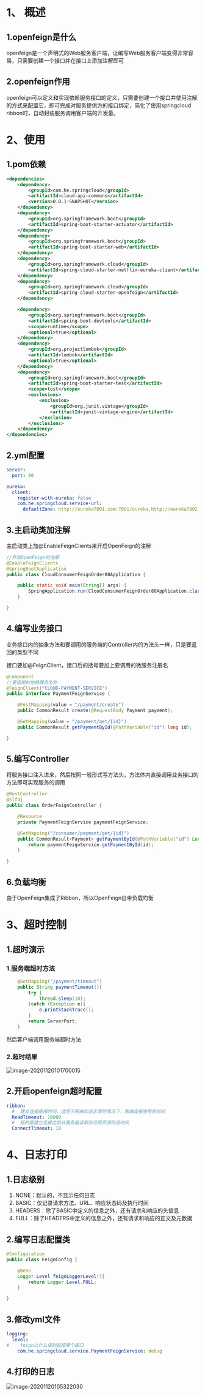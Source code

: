 # 1、 概述

## 1.openfeign是什么

openfeign是一个声明式的Web服务客户端，让编写Web服务客户端变得非常容易，只需要创建一个接口并在接口上添加注解即可

## 2.openfeign作用

openfeign可以定义和实现依赖服务接口的定义，只需要创建一个接口并使用注解的方式来配置它，即可完成对服务提供方的接口绑定，简化了使用springcloud ribbon时，自动封装服务调用客户端的开发量。

# 2、使用

## 1.pom依赖

```xml
<dependencies>
    <dependency>
        <groupId>com.he.springcloud</groupId>
        <artifactId>cloud-api-commons</artifactId>
        <version>0.0.1-SNAPSHOT</version>
    </dependency>
    <dependency>
        <groupId>org.springframework.boot</groupId>
        <artifactId>spring-boot-starter-actuator</artifactId>
    </dependency>
    <dependency>
        <groupId>org.springframework.boot</groupId>
        <artifactId>spring-boot-starter-web</artifactId>
    </dependency>
    <dependency>
        <groupId>org.springframework.cloud</groupId>
        <artifactId>spring-cloud-starter-netflix-eureka-client</artifactId>
    </dependency>
    <dependency>
        <groupId>org.springframework.cloud</groupId>
        <artifactId>spring-cloud-starter-openfeign</artifactId>
    </dependency>

    <dependency>
        <groupId>org.springframework.boot</groupId>
        <artifactId>spring-boot-devtools</artifactId>
        <scope>runtime</scope>
        <optional>true</optional>
    </dependency>
    <dependency>
        <groupId>org.projectlombok</groupId>
        <artifactId>lombok</artifactId>
        <optional>true</optional>
    </dependency>
    <dependency>
        <groupId>org.springframework.boot</groupId>
        <artifactId>spring-boot-starter-test</artifactId>
        <scope>test</scope>
        <exclusions>
            <exclusion>
                <groupId>org.junit.vintage</groupId>
                <artifactId>junit-vintage-engine</artifactId>
            </exclusion>
        </exclusions>
    </dependency>
</dependencies>
```

## 2.yml配置

```yml
server:
  port: 80

eureka:
  client:
    register-with-eureka: false
    com.he.springcloud.service-url:
      defaultZone: http://eureka7001.com:7001/eureka,http://eureka7002.com:7002/eureka

```

## 3.主启动类加注解

主启动类上加@EnableFeignClients来开启OpenFeign的注解

```java
//开启OpenFeign的注解
@EnableFeignClients
@SpringBootApplication
public class CloudConsumerFeignOrder80Application {

    public static void main(String[] args) {
        SpringApplication.run(CloudConsumerFeignOrder80Application.class, args);
    }

}

```

## 4.编写业务接口

业务接口内的抽象方法和要调用的服务端的Controller内的方法头一样，只是要返回的类型不同

接口要加@FeignClient，接口后的括号要加上要调用的微服务注册名

```java
@Component
//要调用的地微服务名称
@FeignClient("CLOUD-PAYMENT-SERVICE")
public interface PaymentFeignService {

    @PostMapping(value = "/payment/create")
    public CommonResult create(@RequestBody Payment payment);

    @GetMapping(value = "/payment/get/{id}")
    public CommonResult getPaymentById(@PathVariable("id") long id);

}
```

## 5.编写Controller

将服务接口注入进来，然后按照一般形式写方法头，方法体内直接调用业务接口的方法即可实现服务的调用

```java
@RestController
@Slf4j
public class OrderFeignController {

    @Resource
    private PaymentFeignService paymentFeignService;

    @GetMapping("/consumer/payment/get/{id}")
    public CommonResult<Payment> getPaymentById(@PathVariable("id") Long id){
        return paymentFeignService.getPaymentById(id);
    }

}
```

## 6.负载均衡

由于OpenFeign集成了Ribbon，所以OpenFeign自带负载均衡

# 3、超时控制

## 1.超时演示

### 1.服务端超时方法

```java
    @GetMapping("/payment/timeout")
    public String paymentTimeout(){
        try {
            Thread.sleep(10);
        }catch (Exception e){
            e.printStackTrace();
        }
        return ServerPort;
    }
```

然后客户端调用服务端超时方法

### 2.超时结果

![image-20201120101700015](https://raw.githubusercontent.com/Dungeon-Governor/images/master/img/image-20201120101700015.png)

## 2.开启openfeign超时配置

```yml
ribbon:
  #  建立连接使用时间，适用于网络状态正常的情况下，两端连接使用的时间
  ReadTimeout: 10000
  #  指的是建立连接之后从服务器读取到可用资源所用时间
  ConnectTimeout: 10
```

# 4、日志打印

## 1.日志级别

1. NONE：默认的，不显示任何日志
2. BASIC：仅记录请求方法、URL、响应状态码及执行时间
3. HEADERS：除了BASIC中定义的信息之外，还有请求和响应的头信息
4. FULL：除了HEADERS中定义的信息之外，还有请求和响应的正文及元数据

## 2.编写日志配置类

```java
@Configuration
public class FeignConfig {

    @Bean
    Logger.Level feignLoggerLevel(){
        return Logger.Level.FULL;
    }

}
```

## 3.修改yml文件

```yml
logging:
  level:
#    feign以什么级别监控哪个接口
    com.he.springcloud.service.PaymentFeignService: debug
```

## 4.打印的日志

![image-20201120105322030](https://raw.githubusercontent.com/Dungeon-Governor/images/master/img/image-20201120105322030.png)